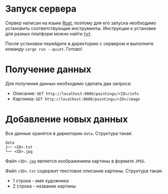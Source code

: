 # Запуск сервера

Сервер написан на языке [Rust](https://www.rust-lang.org/ru/), поэтому для его запуска необходимо установить соответствующие инструменты. Инструкции к установке для разных платформ можно найти [тут](https://doc.rust-lang.org/cargo/getting-started/installation.html).

После установки перейдите в директорию с сервером и выполните команду `cargo run --quiet`. Готово!

# Получение данных

Для получения данных необходимо сделать два запроса:

- Описание: `GET http://localhost:8080/paintings/<ID>/info`
- Картинка: `GET http://localhost:8080/paintings/<ID>/image`

# Добавление новых данных

Все данные хранятся в директории `data`. Структура такая:

```
data
├── <ID>.txt
└── <ID>.jpg
```

Файл `<ID>.jpg` является изображением картины в формате `JPEG`.

Файл `<ID>.txt` содержит текстовое описание картины. Структура такая:

- 1 строка - имя художника
- 2 строка - название картины
